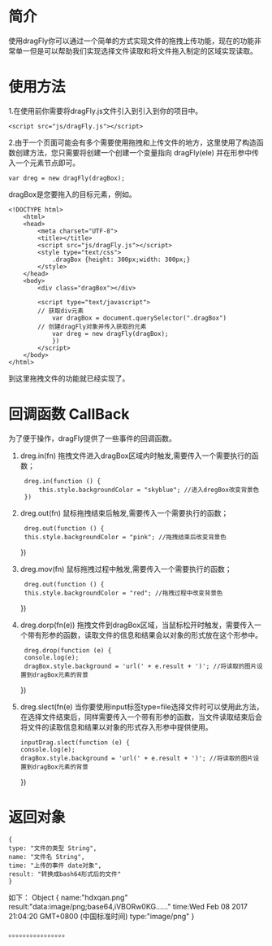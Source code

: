 # 简介

使用dragFly你可以通过一个简单的方式实现文件的拖拽上传功能，现在的功能非常单一但是可以帮助我们实现选择文件读取和将文件拖入制定的区域实现读取。

# 使用方法

1.在使用前你需要将dragFly.js文件引入到引入到你的项目中。

    <script src="js/dragFly.js"></script>
    
2.由于一个页面可能会有多个需要使用拖拽和上传文件的地方，这里使用了构造函数创建方法，您只需要将创建一个创建一个变量指向 dragFly(ele) 并在形参中传入一个元素节点即可。

    var dreg = new dragFly(dragBox);
    
dragBox是您要拖入的目标元素，例如。

    <!DOCTYPE html>
        <html>
        <head>
        	<meta charset="UTF-8">
        	<title></title>
        	<script src="js/dragFly.js"></script>
        	<style type="text/css">
        		.dragBox {height: 300px;width: 300px;}
        	</style>
        </head>
        <body>
        	<div class="dragBox"></div>
        	
        	<script type="text/javascript">
        	// 获取div元素
        		var dragBox = document.querySelector(".dragBox")
            // 创建dragFly对象并传入获取的元素
        		var dreg = new dragFly(dragBox);
        		})
        	</script>
        </body>
    </html>
    
到这里拖拽文件的功能就已经实现了。

# 回调函数 CallBack
为了便于操作，dragFly提供了一些事件的回调函数。

1. dreg.in(fn)   拖拽文件进入dragBox区域内时触发,需要传入一个需要执行的函数；
    
        dreg.in(function () {
			this.style.backgroundColor = "skyblue"; //进入dregBox改变背景色
		}) 

2. dreg.out(fn)   鼠标拖拽结束后触发,需要传入一个需要执行的函数；

        dreg.out(function () {
		this.style.backgroundColor = "pink"; //拖拽结束后改变背景色
	})
    
3. dreg.mov(fn)   鼠标拖拽过程中触发,需要传入一个需要执行的函数；

        dreg.out(function () {
		this.style.backgroundColor = "red"; //拖拽过程中改变背景色
	})
    
4. dreg.dorp(fn(e))     拖拽文件到dragBox区域，当鼠标松开时触发，需要传入一个带有形参的函数，读取文件的信息和结果会以对象的形式放在这个形参中。

        dreg.drop(function (e) {
		console.log(e);
		dragBox.style.background = 'url(' + e.result + ')'; //将读取的图片设置到dragBox元素的背景
	})

5.  dreg.slect(fn(e)     当你要使用input标签type=file选择文件时可以使用此方法，在选择文件结束后，同样需要传入一个带有形参的函数，当文件读取结束后会将文件的读取信息和结果以对象的形式存入形参中提供使用。

        inputDrag.slect(function (e) {
		console.log(e);
		dragBox.style.background = 'url(' + e.result + ')'; //将读取的图片设置到dragBox元素的背景
	})


# 返回对象

    {
	type: "文件的类型 String",
	name: "文件名 String",
	time: "上传的事件 date对象",
	result: "转换成bash64形式后的文件"
    }

如下：
Object {
        name:"hdxqan.png"
        result:"data:image/png;base64,iVBORw0KG......"
        time:Wed Feb 08 2017 21:04:20 GMT+0800 (中国标准时间)
        type:"image/png"
    }

。。。。。。。。。。。。。。。。
